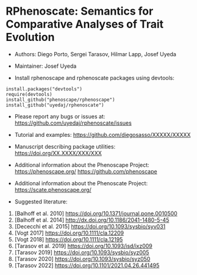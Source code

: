 # RPhenoscate: Semantics for Comparative Analyses of Trait Evolution # 

-   Authors: Diego Porto, Sergei Tarasov, Hilmar Lapp, Josef Uyeda
-   Maintainer: Josef Uyeda


-   Install rphenoscape and rphenoscate packages using devtools:
```
install.packages("devtools")
require(devtools)
install_github("phenoscape/rphenoscape")
install_github("uyedaj/rphenoscate")
```


-   Please report any bugs or issues at:
https://github.com/uyedaj/rphenoscate/issues


-   Tutorial and examples:
https://github.com/diegosasso/XXXXX/XXXXX


-   Manuscript describing package utilities:
https://doi.org/XX.XXXX/XXX/XXX


-	Additional information about the Phenoscape Project:
https://phenoscape.org/
https://github.com/phenoscape


-	Additional information about the Phenoscate Project:
https://scate.phenoscape.org/


-   Suggested literature:
1. [Balhoff et al. 2010] https://doi.org/10.1371/journal.pone.0010500
2. [Balhoff et al. 2014] http://dx.doi.org/10.1186/2041-1480-5-45
3. [Dececchi et al. 2015] https://doi.org/10.1093/sysbio/syv031
4. [Vogt 2017] https://doi.org/10.1111/cla.12209
5. [Vogt 2018]  https://doi.org/10.1111/cla.12195
6. [Tarasov et al. 2019] https://doi.org/10.1093/isd/ixz009
7. [Tarasov 2019] https://doi.org/10.1093/sysbio/syz005
8. [Tarasov 2020] https://doi.org/10.1093/sysbio/syz050
9. [Tarasov 2022] https://doi.org/10.1101/2021.04.26.441495
